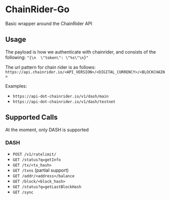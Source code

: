 # ChainRider-Go

Basic wrapper around the ChainRider API

## Usage

The payload is how we authenticate with chainrider, and consists of the following:
`"{\n  \"token\": \"%s\"\n}"`

The url pattern for chain rider is as follows:
`https://api.chainrider.io/<API_VERSION>/<DIGITAL_CURRENCY>/<BLOCKCHAIN>`

Examples:
* `https://api-dot-chainrider.io/v1/dash/main`
* `https://api-dot-chainrider.io/v1/dash/testnet`

## Supported Calls

At the moment, only DASH is supported

### DASH

* `POST /v1/ratelimit/`
* `GET /status?q=getInfo` 
* `GET /tx/<tx_hash>`
* `GET /txns` (partial support)
* `GET /addr/<address>/balance`
* `GET /block/<block_hash>`
* `GET /status?q=getLastBlockHash`
* `GET /sync`